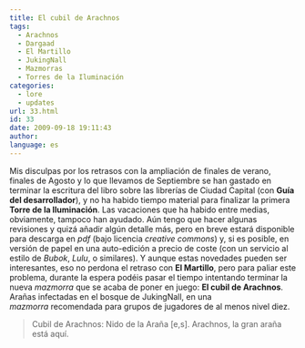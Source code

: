 ```yaml
---
title: El cubil de Arachnos
tags:
  - Arachnos
  - Dargaad
  - El Martillo
  - JukingNall
  - Mazmorras
  - Torres de la Iluminación
categories:
  - lore
  - updates
url: 33.html
id: 33
date: 2009-09-18 19:11:43
author:
language: es
---
```


Mis disculpas por los retrasos con la ampliación de finales de verano, finales de Agosto y lo que llevamos de Septiembre se han gastado en terminar la escritura del libro sobre las librerías de Ciudad Capital (con **Guía del desarrollador**), y no ha habido tiempo material para finalizar la primera **Torre de la Iluminación**. Las vacaciones que ha habido entre medias, obviamente, tampoco han ayudado. Aún tengo que hacer algunas revisiones y quizá añadir algún detalle más, pero en breve estará disponible para descarga en _pdf_ (bajo licencia _creative commons_) y, si es posible, en versión de papel en una auto-edición a precio de coste (con un servicio al estilo de _Bubok_, _Lulu_, o similares). Y aunque estas novedades pueden ser interesantes, eso no perdona el retraso con **El Martillo**, pero para paliar este problema, durante la espera podéis pasar el tiempo intentando terminar la nueva _mazmorra_ que se acaba de poner en juego: **El cubil de Arachnos**. Arañas infectadas en el bosque de JukingNall, en una _mazmorra_ recomendada para grupos de jugadores de al menos nivel diez.

> Cubil de Arachnos: Nido de la Araña \[e,s\].
> Arachnos, la gran araña está aquí.